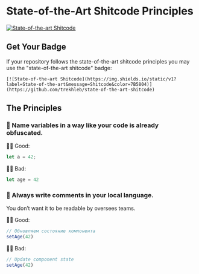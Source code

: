 # State-of-the-Art Shitcode Principles

[![State-of-the-art Shitcode](https://img.shields.io/static/v1?label=State-of-the-art&message=Shitcode&color=7B5804)](https://github.com/trekhleb/state-of-the-art-shitcode)

## Get Your Badge

If your repository follows the state-of-the-art shitcode principles you may use the "state-of-the-art shitcode" badge:

```
[![State-of-the-art Shitcode](https://img.shields.io/static/v1?label=State-of-the-art&message=Shitcode&color=7B5804)](https://github.com/trekhleb/state-of-the-art-shitcode)
```

## The Principles

### 💩 Name variables in a way like your code is already obfuscated.

👍🏻 Good:

```javascript
let a = 42;
```

👎🏻 Bad:

```javascript
let age = 42
```

### 💩 Always write comments in your local language.

You don’t want it to be readable by oversees teams.

👍🏻 Good:

```javascript
// Обновляем состояние компонента
setAge(42)
```

👎🏻 Bad:

```javascript
// Update component state
setAge(42)
```